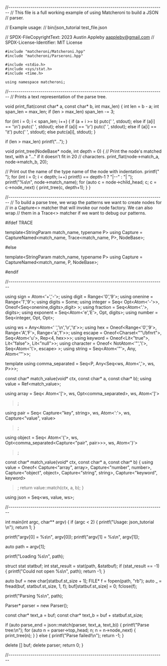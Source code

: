//------------------------------------------------------------------------------
// This file is a full working example of using Matcheroni to build a JSON
// parser.

// Example usage:
// bin/json_tutorial test_file.json

// SPDX-FileCopyrightText:  2023 Austin Appleby <aappleby@gmail.com>
// SPDX-License-Identifier: MIT License

```
#include "matcheroni/Matcheroni.hpp"
#include "matcheroni/Parseroni.hpp"

#include <stdio.h>
#include <sys/stat.h>
#include <time.h>

using namespace matcheroni;
```

//------------------------------------------------------------------------------
// Prints a text representation of the parse tree.

void print_flat(const char* a, const char* b, int max_len) {
  int len = b - a;
  int span_len = max_len;
  if (len > max_len) span_len -= 3;

  for (int i = 0; i < span_len; i++) {
    if      (a + i >= b)   putc(' ',  stdout);
    else if (a[i] == '\n') putc(' ',  stdout);
    else if (a[i] == '\r') putc(' ',  stdout);
    else if (a[i] == '\t') putc(' ',  stdout);
    else                   putc(a[i], stdout);
  }

  if (len > max_len) printf("...");
}

void print_tree(NodeBase* node, int depth = 0) {
  // Print the node's matched text, with a "..." if it doesn't fit in 20
  // characters.
  print_flat(node->match_a, node->match_b, 20);

  // Print out the name of the type name of the node with indentation.
  printf("   ");
  for (int i = 0; i < depth; i++) printf(i == depth-1 ? "|--" : "|  ");
  printf("%s\n", node->match_name);
  for (auto c = node->child_head; c; c = c->node_next) {
    print_tree(c, depth+1);
  }
}

//------------------------------------------------------------------------------
// To build a parse tree, we wrap the patterns we want to create nodes for
// in a Capture<> matcher that will invoke our node factory. We can also wrap
// them in a Trace<> matcher if we want to debug our patterns.

#ifdef TRACE

template<StringParam match_name, typename P>
using Capture = CaptureNamed<match_name, Trace<match_name, P>, NodeBase>;

#else

template<StringParam match_name, typename P>
using Capture = CaptureNamed<match_name, P, NodeBase>;

#endif

//------------------------------------------------------------------------------

using sign      = Atom<'+','-'>;
using digit     = Range<'0','9'>;
using onenine   = Range<'1','9'>;
using digits    = Some<digit>;
using integer   = Seq< Opt<Atom<'-'>>, Oneof<Seq<onenine,digits>,digit> >;
using fraction  = Seq<Atom<'.'>, digits>;
using exponent  = Seq<Atom<'e','E'>, Opt<sign>, digits>;
using number    = Seq<integer, Opt<fraction>, Opt<exponent>>;

using ws        = Any<Atom<' ','\n','\r','\t'>>;
using hex       = Oneof<Range<'0','9'>, Range<'A','F'>, Range<'a','f'>>;
using escape    = Oneof<Charset<"\"\\/bfnrt">, Seq<Atom<'u'>, Rep<4, hex>>>;
using keyword   = Oneof<Lit<"true">, Lit<"false">, Lit<"null">>;
using character = Oneof< NotAtom<'"','\\'>, Seq<Atom<'\\'>, escape> >;
using string    = Seq<Atom<'"'>, Any<character>, Atom<'"'>>;

template<typename P>
using comma_separated = Seq<P, Any<Seq<ws, Atom<','>, ws, P>>>;

const char* match_value(void* ctx, const char* a, const char* b);
using value = Ref<match_value>;

using array =
Seq<
  Atom<'['>,
  ws,
  Opt<comma_separated<value>>,
  ws,
  Atom<']'>
>;

using pair =
Seq<
  Capture<"key", string>,
  ws,
  Atom<':'>,
  ws,
  Capture<"value", value>
>;

using object =
Seq<
  Atom<'{'>,
  ws,
  Opt<comma_separated<Capture<"pair", pair>>>,
  ws,
  Atom<'}'>
>;

const char* match_value(void* ctx, const char* a, const char* b) {
  using value =
  Oneof<
    Capture<"array",   array>,
    Capture<"number",  number>,
    Capture<"object",  object>,
    Capture<"string",  string>,
    Capture<"keyword", keyword>
  >;
  return value::match(ctx, a, b);
}

using json = Seq<ws, value, ws>;

//------------------------------------------------------------------------------

int main(int argc, char** argv) {
  if (argc < 2) {
    printf("Usage: json_tutorial <filename>\n");
    return 1;
  }

  printf("argv[0] = %s\n", argv[0]);
  printf("argv[1] = %s\n", argv[1]);

  auto path = argv[1];

  printf("Loading %s\n", path);

  struct stat statbuf;
  int stat_result = stat(path, &statbuf);
  if (stat_result == -1) {
    printf("Could not open %s\n", path);
    return -1;
  }

  auto buf = new char[statbuf.st_size + 1];
  FILE* f = fopen(path, "rb");
  auto _ = fread(buf, statbuf.st_size, 1, f);
  buf[statbuf.st_size] = 0;
  fclose(f);


  printf("Parsing %s\n", path);

  Parser* parser = new Parser();

  const char* text_a = buf;
  const char* text_b = buf + statbuf.st_size;

  if (auto parse_end = json::match(parser, text_a, text_b)) {
    printf("Parse tree:\n");
    for (auto n = parser->top_head; n; n = n->node_next) {
      print_tree(n);
    }
  }
  else {
    printf("Parse failed!\n");
    return -1;
  }

  delete [] buf;
  delete parser;
  return 0;
}

//------------------------------------------------------------------------------
